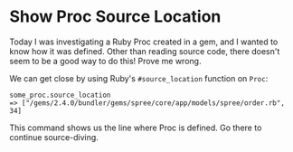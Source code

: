# Show Proc Source Location

Today I was investigating a Ruby Proc created in a gem, and I wanted to know
how it was defined. Other than reading source code, there doesn't seem to be a
good way to do this! Prove me wrong.

We can get close by using Ruby's `#source_location` function on `Proc`:

```
some_proc.source_location
=> ["/gems/2.4.0/bundler/gems/spree/core/app/models/spree/order.rb", 34]
```

This command shows us the line where Proc is defined. Go there to continue
source-diving.
